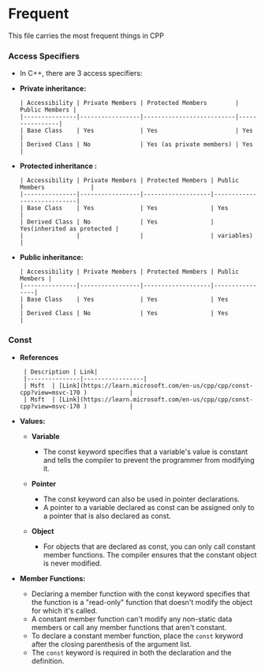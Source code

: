 # Frequent

This file carries the most frequent things in CPP

### Access Specifiers

*   In C++, there are 3 access specifiers:

*   **Private inheritance:**

        | Accessibility | Private Members | Protected Members        | Public Members |
        |---------------|-----------------|--------------------------|----------------|
        | Base Class    | Yes             | Yes                      | Yes            |
        | Derived Class | No              | Yes (as private members) | Yes            |

*   **Protected inheritance   :**

        | Accessibility | Private Members | Protected Members | Public Members             |
        |---------------|-----------------|-------------------|----------------------------|
        | Base Class    | Yes             | Yes               | Yes                        |
        | Derived Class | No              | Yes               | Yes(inherited as protected |
        |               |                 |                   | variables)                 |

*   **Public inheritance:**

        | Accessibility | Private Members | Protected Members | Public Members |
        |---------------|-----------------|-------------------|----------------|
        | Base Class    | Yes             | Yes               | Yes            |
        | Derived Class | No              | Yes               | Yes            |

### Const

*  **References**

        | Description | Link| 
        |---------------|-----------------|
        | Msft  | [Link](https://learn.microsoft.com/en-us/cpp/cpp/const-cpp?view=msvc-170 )            |
        | Msft  | [Link](https://learn.microsoft.com/en-us/cpp/cpp/const-cpp?view=msvc-170 )            |

*  **Values:**

   * **Variable**
        + The const keyword specifies that a variable's value is constant and tells the compiler to prevent the programmer from modifying it.


   * **Pointer**
        + The const keyword can also be used in pointer declarations.
        + A pointer to a variable declared as const can be assigned only to a pointer that  is also declared as const.


   * **Object**
        + For objects that are declared as const, you can only call constant member functions. The compiler ensures that the constant object is never modified.


* **Member Functions:**

   * Declaring a member function with the const keyword specifies that the function is a "read-only" function that doesn't modify the object for which it's called. 
   * A constant member function can't modify any non-static data members or call any member functions that aren't constant.
   * To declare a constant member function, place the `const` keyword after the closing parenthesis of the argument list.
   * The `const` keyword is required in both the declaration and the definition.
